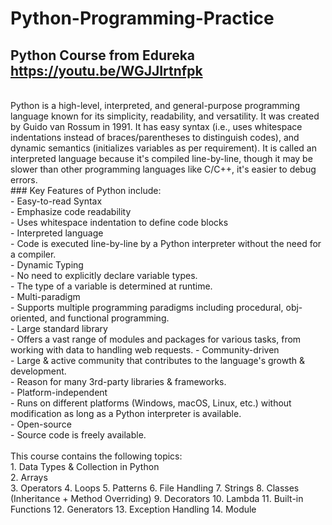 # Python-Programming-Practice
Python Course from Edureka <br/>
https://youtu.be/WGJJIrtnfpk
----------------------------------------------------------------------------------
<br/>
Python is a high-level, interpreted, and general-purpose programming language known for its simplicity, readability, and versatility. It was created by Guido van Rossum in 1991. It has easy syntax (i.e., uses whitespace indentations instead of braces/parentheses to distinguish codes), and dynamic semantics (initializes variables as per requirement). It is called an interpreted language because it's compiled line-by-line, though it may be slower than other programming languages like C/C++, it's easier to debug errors.<br/>
### Key Features of Python include:<br/>
- Easy-to-read Syntax<br/>
  - Emphasize code readability<br/>
  - Uses whitespace indentation to define code blocks<br/>
- Interpreted language<br/>
  - Code is executed line-by-line by a Python interpreter without the need for a compiler.<br/>
- Dynamic Typing<br/>
  - No need to explicitly declare variable types.<br/>
  - The type of a variable is determined at runtime.<br/>
- Multi-paradigm<br/>
  - Supports multiple programming paradigms including procedural, obj-oriented, and functional programming.<br/>
- Large standard library<br/>
  - Offers a vast range of modules and packages for various tasks, from working with data to handling web requests.
- Community-driven<br/>
  - Large & active community that contributes to the language's growth & development.<br/>
  - Reason for many 3rd-party libraries & frameworks.<br/>
- Platform-independent<br/>
  - Runs on different platforms (Windows, macOS, Linux, etc.) without modification as long as a Python interpreter is available.<br/>
- Open-source<br/>
  - Source code is freely available.<br/>
<br/>
This course contains the following topics:<br/>
1. Data Types & Collection in Python<br/>
2. Arrays <br/>
3. Operators
4. Loops
5. Patterns
6. File Handling
7. Strings
8. Classes (Inheritance + Method Overriding)
9. Decorators
10. Lambda
11. Built-in Functions
12. Generators
13. Exception Handling
14. Module
